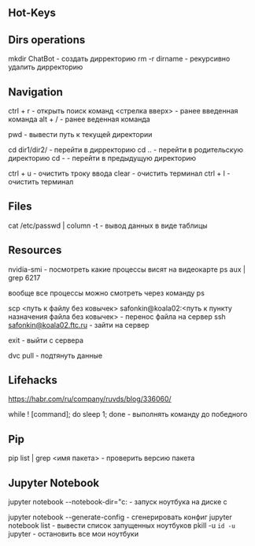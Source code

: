 ## Hot-Keys



## Dirs operations
mkdir ChatBot - создать дирректорию
rm -r dirname - рекурсивно удалить дирректорию

## Navigation
ctrl + r - открыть поиск команд
<стрелка вверх> - ранее введенная команда
alt + / - ранее веденная команда



pwd - вывести путь к текущей директории

cd dir1/dir2/ - перейти в дирректорию
cd .. - перейти в родительскую директорию
cd - - перейти в предыдущую директорию

ctrl + u - очистить троку ввода
clear - очистить терминал
ctrl + l - очистить терминал
 


## Files

cat /etc/passwd | column -t - вывод данных в виде таблицы



## Resources

nvidia-smi - посмотреть какие процессы висят на видеокарте
ps aux | grep 6217

вообще все процессы можно смотреть через команду ps


scp <путь к файлу без ковычек> safonkin@koala02:<путь к пункту назначения файла без ковычек> - перенос файла на сервер
ssh safonkin@koala02.ftc.ru - зайти на сервер

exit - выйти с сервера


dvc pull - подтянуть данные

## Lifehacks
https://habr.com/ru/company/ruvds/blog/336060/

while ! [command]; do sleep 1; done - выполнять команду до победного


## Pip

pip list | grep <имя пакета> - проверить версию пакета

## Jupyter Notebook

jupyter notebook --notebook-dir="c: - запуск ноутбука на диске c

jupyter notebook --generate-config - сгенерировать конфиг
jupyter notebook list - вывести список запущенных ноутбуков
pkill -u `id -u` jupyter - остановить все мои ноутбуки

